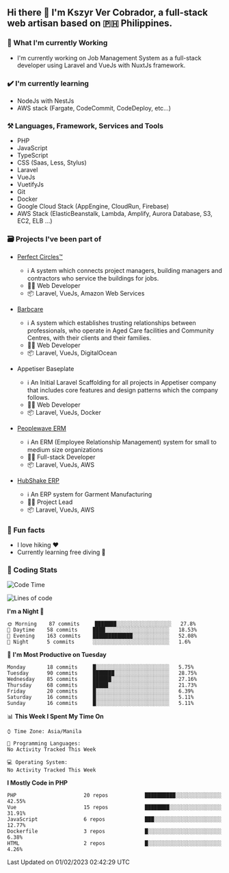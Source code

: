 ## Hi there 👋 I'm Kszyr Ver Cobrador, a full-stack web artisan based on 🇵🇭 Philippines.

### 🚀 What I'm currently Working

- I'm currently working on Job Management System as a full-stack developer using Laravel and VueJs with NuxtJs framework.

### ✔️ I'm currently learning

- NodeJs with NestJs
- AWS stack (Fargate, CodeCommit, CodeDeploy, etc...)

### ⚒️ Languages, Framework, Services and Tools
- PHP
- JavaScript
- TypeScript
- CSS (Saas, Less, Stylus)
- Laravel
- VueJs
- VuetifyJs
- Git
- Docker
- Google Cloud Stack (AppEngine, CloudRun, Firebase)
- AWS Stack (ElasticBeanstalk, Lambda, Amplify, Aurora Database, S3, EC2, ELB ...)


### 🗃 Projects I've been part of

- <a href="https://perfectcircles.com.au/" target="_blank">Perfect Circles™</a>

  - ℹ️ A system which connects project managers, building managers and contractors who service the buildings for jobs.
  - 👨‍💻 Web Developer
  - 📦 Laravel, VueJs, Amazon Web Services

- <a href="https://appetiser.com.au/portfolio/barbcare" target="_blank">Barbcare</a>

  - ℹ️ A system which establishes trusting relationships between professionals, who operate in Aged Care facilities and Community Centres, with their clients and their families.
  - 👨‍💻 Web Developer
  - 📦 Laravel, VueJs, DigitalOcean

- Appetiser Baseplate

  - ℹ️ An Initial Laravel Scaffolding for all projects in Appetiser company that includes core features and design patterns which the company follows.
  - 👨‍💻 Web Developer
  - 📦 Laravel, VueJs, Docker

- <a href="https://peoplewave.co" target="_blank">Peoplewave ERM</a>

  - ℹ️ An ERM (Employee Relationship Management) system for small to medium size organizations
  - 👨‍💻 Full-stack Developer
  - 📦 Laravel, VueJs, AWS

- <a href="https://www.posbang.com/garment-erp" target="_blank">HubShake ERP</a>

  - ℹ️ An ERP system for Garment Manufacturing
  - 👨‍💻 Project Lead
  - 📦 Laravel, VueJs, AWS

### 🌴 Fun facts

- I love hiking ❤️
- Currently learning free diving 🥽

### 🌟 Coding Stats

<!-- WakaTime Stats -->

<!--START_SECTION:waka-->
![Code Time](http://img.shields.io/badge/Code%20Time-2%2C996%20hrs%2019%20mins-blue)

![Lines of code](https://img.shields.io/badge/From%20Hello%20World%20I%27ve%20Written-306%20Thousand%20lines%20of%20code-blue)

**I'm a Night 🦉** 

```text
🌞 Morning    87 commits     ███████░░░░░░░░░░░░░░░░░░   27.8% 
🌆 Daytime    58 commits     ████░░░░░░░░░░░░░░░░░░░░░   18.53% 
🌃 Evening    163 commits    █████████████░░░░░░░░░░░░   52.08% 
🌙 Night      5 commits      ░░░░░░░░░░░░░░░░░░░░░░░░░   1.6%

```
📅 **I'm Most Productive on Tuesday** 

```text
Monday       18 commits     █░░░░░░░░░░░░░░░░░░░░░░░░   5.75% 
Tuesday      90 commits     ███████░░░░░░░░░░░░░░░░░░   28.75% 
Wednesday    85 commits     ██████░░░░░░░░░░░░░░░░░░░   27.16% 
Thursday     68 commits     █████░░░░░░░░░░░░░░░░░░░░   21.73% 
Friday       20 commits     █░░░░░░░░░░░░░░░░░░░░░░░░   6.39% 
Saturday     16 commits     █░░░░░░░░░░░░░░░░░░░░░░░░   5.11% 
Sunday       16 commits     █░░░░░░░░░░░░░░░░░░░░░░░░   5.11%

```


📊 **This Week I Spent My Time On** 

```text
⌚︎ Time Zone: Asia/Manila

💬 Programming Languages: 
No Activity Tracked This Week

💻 Operating System: 
No Activity Tracked This Week

```

**I Mostly Code in PHP** 

```text
PHP                      20 repos            ██████████░░░░░░░░░░░░░░░   42.55% 
Vue                      15 repos            ████████░░░░░░░░░░░░░░░░░   31.91% 
JavaScript               6 repos             ███░░░░░░░░░░░░░░░░░░░░░░   12.77% 
Dockerfile               3 repos             █░░░░░░░░░░░░░░░░░░░░░░░░   6.38% 
HTML                     2 repos             █░░░░░░░░░░░░░░░░░░░░░░░░   4.26%

```



 Last Updated on 01/02/2023 02:42:29 UTC
<!--END_SECTION:waka-->
